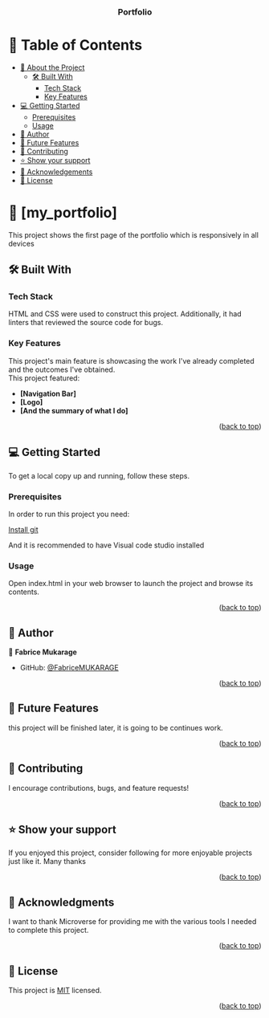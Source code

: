 <a name="readme-top"></a>

<div align="center">

  <h3><b>Portfolio</b></h3>

</div>


# 📗 Table of Contents

- [📖 About the Project](#about-project)
  - [🛠 Built With](#built-with)
    - [Tech Stack](#tech-stack)
    - [Key Features](#key-features)
- [💻 Getting Started](#getting-started)
  - [Prerequisites](#prerequisites)
  - [Usage](#usage)
- [👥 Author](#author)
- [🔭 Future Features](#future-features)
- [🤝 Contributing](#contributing)
- [⭐️ Show your support](#support)
- [🙏 Acknowledgements](#acknowledgements)
- [📝 License](#license)


# 📖 [my_portfolio] <a name="about-project"></a>

This project shows the first page of the portfolio which is responsively in all devices

## 🛠 Built With <a name="built-with"></a>

### Tech Stack <a name="tech-stack"></a>

HTML and CSS were used to construct this project. Additionally, it had linters that reviewed the source code for bugs.

### Key Features <a name="key-features"></a>

This project's main feature is showcasing the work I've already completed and the outcomes I've obtained.
</br>
This project featured:
- **[Navigation Bar]**
- **[Logo]**
- **[And the summary of what I do]**

<p align="right">(<a href="#readme-top">back to top</a>)</p>


## 💻 Getting Started <a name="getting-started"></a>

To get a local copy up and running, follow these steps.

### Prerequisites

In order to run this project you need:

[Install git](https://git-scm.com/book/en/v2/Getting-Started-Installing-Git)

And it is recommended to have Visual code studio installed 

### Usage

Open index.html in your web browser to launch the project and browse its contents.

<p align="right">(<a href="#readme-top">back to top</a>)</p>


## 👥 Author <a name="author"></a>

👤 **Fabrice Mukarage**

- GitHub: [@FabriceMUKARAGE](https://github.com/fabriceMUKARAGE)

<p align="right">(<a href="#readme-top">back to top</a>)</p>


## 🔭 Future Features <a name="future-features"></a>

this project will be finished later, it is going to be continues work.

<p align="right">(<a href="#readme-top">back to top</a>)</p>


## 🤝 Contributing <a name="contributing"></a>

I encourage contributions, bugs, and feature requests!

<p align="right">(<a href="#readme-top">back to top</a>)</p>

## ⭐️ Show your support <a name="support"></a>

If you enjoyed this project, consider following for more enjoyable projects just like it. Many thanks

<p align="right">(<a href="#readme-top">back to top</a>)</p>


## 🙏 Acknowledgments <a name="acknowledgements"></a>

I want to thank Microverse for providing me with the various tools I needed to complete this project.

<p align="right">(<a href="#readme-top">back to top</a>)</p>


## 📝 License <a name="license"></a>

This project is [MIT](./LICENSE) licensed.

<p align="right">(<a href="#readme-top">back to top</a>)</p>
